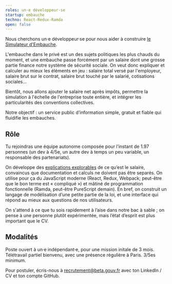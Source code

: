 ```yaml
---
roles: un·e développeur·se
startup: embauche
techno: React-Redux-Ramda
open: false
---
```


Nous cherchons un·e développeur·se pour nous aider à construire [le Simulateur d'Embauche](https://embauche.beta.gouv.fr).

L'embauche dans le privé est un des sujets politiques les plus chauds du moment, et une embauche passe forcément par un salaire dont une grosse partie finance notre système de sécurité sociale. On veut donc expliquer et calculer au mieux les éléments en jeu : salaire total versé par l'employeur, salaire brut sur le contrat, salaire brut touché par le salarié, cotisations sociales...

<!--more-->

Bientôt, nous allons ajouter le salaire net après impôts, permettre la simulation à l'échelle de l'entreprise toute entière, et intégrer les particularités des conventions collectives.

Notre objectif : un service public d’information simple, gratuit et fiable qui fluidifie les embauches.

## Rôle

Tu rejoindras une équipe autonome composée pour l’instant de 1.97 personnes (un dev à 4/5e, un autre dev à temps un peu variable, un responsable des partenariats).

On développe des [explications explorables](http://explorabl.es) de ce qu’est le salaire, convaincus que documentation et calculs ne doivent pas être separés. On utilise pour ça du JavaScript moderne (React, Redux, Webpack; peut-être que le bon terme est « compliqué ») et mâtiné de programmation fonctionnelle (Ramda, peut-être PureScript demain). En bref, on construit un langage de modélisation d’une petite partie de la loi, et une interface qui répond au mieux aux questions de nos utilisateurs.

On s'attend à ce que tu sois rapidement à l’aise dans notre bac à sable ; on pense à une personne plutôt expérimentée, mais l’état d’esprit est plus important que le CV.

## Modalités

Poste ouvert à un·e indépendant·e, pour une mission initale de 3 mois. Télétravail partiel bienvenu, avec une présence régulière à Paris. 3/5es minimum.

Pour postuler, écris-nous à <a href="mailto:recrutement@beta.gouv.fr">recrutement@beta.gouv.fr</a> avec ton LinkedIn / CV et ton compte GitHub.

